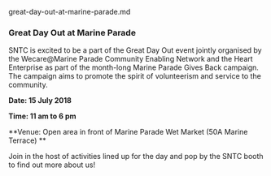 


great-day-out-at-marine-parade.md

### Great Day Out at Marine Parade

SNTC is excited to be a part of the Great Day Out event jointly organised by the Wecare@Marine Parade Community Enabling Network and the Heart Enterprise as part of the month-long Marine Parade Gives Back campaign. The campaign aims to promote the spirit of volunteerism and service to the community. 

**Date: 15 July 2018**

**Time: 11 am to 6 pm**

**Venue: Open area in front of Marine Parade Wet Market (50A Marine Terrace) **

Join in the host of activities lined up for the day and pop by the SNTC booth to find out more about us!
